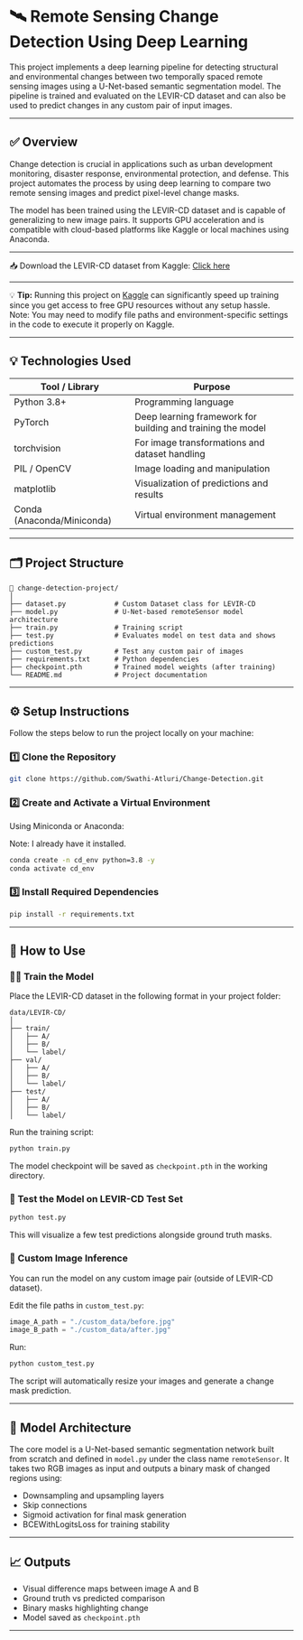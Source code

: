 
# 🛰️ Remote Sensing Change Detection Using Deep Learning

This project implements a deep learning pipeline for detecting structural and environmental changes between two temporally spaced remote sensing images using a U-Net-based semantic segmentation model. The pipeline is trained and evaluated on the LEVIR-CD dataset and can also be used to predict changes in any custom pair of input images.

---

## ✅ Overview

Change detection is crucial in applications such as urban development monitoring, disaster response, environmental protection, and defense. This project automates the process by using deep learning to compare two remote sensing images and predict pixel-level change masks.

The model has been trained using the LEVIR-CD dataset and is capable of generalizing to new image pairs. It supports GPU acceleration and is compatible with cloud-based platforms like Kaggle or local machines using Anaconda.

---

📥 Download the LEVIR-CD dataset from Kaggle: [Click here](https://www.kaggle.com/datasets/mdrifaturrahman33/levir-cd/data)

---

💡 **Tip:** Running this project on [Kaggle](https://www.kaggle.com/) can significantly speed up training since you get access to free GPU resources without any setup hassle.  
Note: You may need to modify file paths and environment-specific settings in the code to execute it properly on Kaggle.

---

## 💡 Technologies Used

| Tool / Library             | Purpose                                                           |
|----------------------------|-------------------------------------------------------------------|
| Python 3.8+                | Programming language                                              |
| PyTorch                    | Deep learning framework for building and training the model       |
| torchvision                | For image transformations and dataset handling                   |
| PIL / OpenCV               | Image loading and manipulation                                   |
| matplotlib                 | Visualization of predictions and results                         |
| Conda (Anaconda/Miniconda) | Virtual environment management                                   |

---

## 🗂️ Project Structure

```
📁 change-detection-project/
│
├── dataset.py            # Custom Dataset class for LEVIR-CD
├── model.py              # U-Net-based remoteSensor model architecture
├── train.py              # Training script
├── test.py               # Evaluates model on test data and shows predictions
├── custom_test.py        # Test any custom pair of images
├── requirements.txt      # Python dependencies
├── checkpoint.pth        # Trained model weights (after training)
└── README.md             # Project documentation
```

---

## ⚙️ Setup Instructions

Follow the steps below to run the project locally on your machine:

### 1️⃣ Clone the Repository

```bash
git clone https://github.com/Swathi-Atluri/Change-Detection.git
```

### 2️⃣ Create and Activate a Virtual Environment

Using Miniconda or Anaconda:

Note: I already have it installed.

```bash
conda create -n cd_env python=3.8 -y
conda activate cd_env
```

### 3️⃣ Install Required Dependencies

```bash
pip install -r requirements.txt
```
---

## 🚀 How to Use

### 🏋️‍♀️ Train the Model

Place the LEVIR-CD dataset in the following format in your project folder:

```
data/LEVIR-CD/
│
├── train/
│   ├── A/
│   ├── B/
│   └── label/
├── val/
│   ├── A/
│   ├── B/
│   └── label/
├── test/
│   ├── A/
│   ├── B/
│   └── label/
```

Run the training script:

```bash
python train.py
```

The model checkpoint will be saved as `checkpoint.pth` in the working directory.

### 🧪 Test the Model on LEVIR-CD Test Set

```bash
python test.py
```

This will visualize a few test predictions alongside ground truth masks.

### 📸 Custom Image Inference

You can run the model on any custom image pair (outside of LEVIR-CD dataset).

Edit the file paths in `custom_test.py`:

```python
image_A_path = "./custom_data/before.jpg"
image_B_path = "./custom_data/after.jpg"
```

Run:

```bash
python custom_test.py
```

The script will automatically resize your images and generate a change mask prediction.

---

## 🧠 Model Architecture

The core model is a U-Net-based semantic segmentation network built from scratch and defined in `model.py` under the class name `remoteSensor`. It takes two RGB images as input and outputs a binary mask of changed regions using:

- Downsampling and upsampling layers
- Skip connections
- Sigmoid activation for final mask generation
- BCEWithLogitsLoss for training stability

---

## 📈 Outputs

- Visual difference maps between image A and B
- Ground truth vs predicted comparison
- Binary masks highlighting change
- Model saved as `checkpoint.pth`

---

